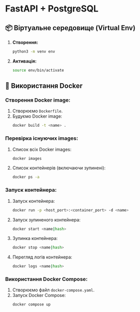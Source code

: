 # FastAPI + PostgreSQL

## 📦 Віртуальне середовище (Virtual Env)

1. **Створення:**

   ```bash
   python3 -m venv env
   ```

2. **Активація:**
   ```bash
   source env/bin/activate
   ```

## 🚀 Використання Docker

### Створення Docker image:

1. Створюємо `Dockerfile`.
2. Будуємо Docker image:
   ```bash
   docker build -t <name> .
   ```

### Перевірка існуючих images:

1. Список всіх Docker images:

   ```bash
   docker images
   ```

2. Список контейнерів (включаючи зупинені):
   ```bash
   docker ps -a
   ```

### Запуск контейнера:

1. Запуск контейнера:

   ```bash
   docker run -p <host_port>:<container_port> -d <name>
   ```

2. Запуск зупиненого контейнера:

   ```bash
   docker start <name|hash>
   ```

3. Зупинка контейнера:

   ```bash
   docker stop <name|hash>
   ```

4. Перегляд логів контейнера:
   ```bash
   docker logs <name|hash>
   ```

### Використання Docker Compose:

1. Створюємо файл `docker-compose.yaml`.
2. Запуск Docker Compose:
   ```bash
   docker compose up
   ```

